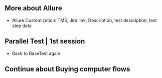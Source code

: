 ## More about Allure
- Allure Customization: TMS, Jira link, Description, test description, test step data

## Parallel Test | 1st session
- Back to BaseTest again


## Continue about Buying computer flows